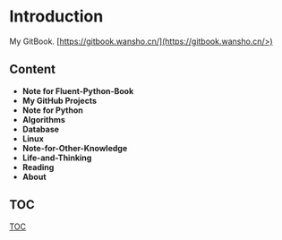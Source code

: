 # Introduction

My GitBook. [https://gitbook.wansho.cn/](https://gitbook.wansho.cn/>)

## Content

* **Note for Fluent-Python-Book**
* **My GitHub Projects**
* **Note for Python**
* **Algorithms**
* **Database**
* **Linux**
* **Note-for-Other-Knowledge**
* **Life-and-Thinking**
* **Reading**
* **About**

## TOC

[TOC](https://github.com/wansho/wansho-gitbook/tree/2a20c3dceabc6927d5cc725c8f8ff203c0058bc2/SUMMARY.md)

